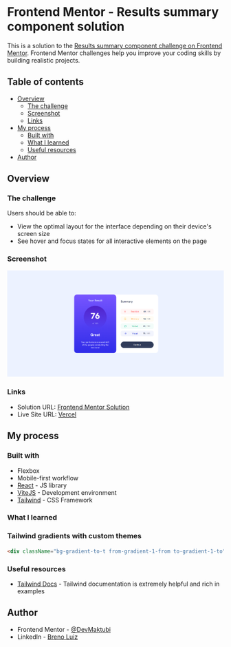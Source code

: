 # Frontend Mentor - Results summary component solution

This is a solution to the [Results summary component challenge on Frontend Mentor](https://www.frontendmentor.io/challenges/results-summary-component-CE_K6s0maV). Frontend Mentor challenges help you improve your coding skills by building realistic projects.

## Table of contents

- [Overview](#overview)
  - [The challenge](#the-challenge)
  - [Screenshot](#screenshot)
  - [Links](#links)
- [My process](#my-process)
  - [Built with](#built-with)
  - [What I learned](#what-i-learned)
  - [Useful resources](#useful-resources)
- [Author](#author)

## Overview

### The challenge

Users should be able to:

- View the optimal layout for the interface depending on their device's screen size
- See hover and focus states for all interactive elements on the page

### Screenshot

![](./final.png)

### Links

- Solution URL: [Frontend Mentor Solution](https://www.frontendmentor.io/solutions/responsive-summary-component-using-tailwind-and-flexbox-BRc3pk_W06)
- Live Site URL: [Vercel](https://fm-summary.vercel.app/)

## My process

### Built with

- Flexbox
- Mobile-first workflow
- [React](https://reactjs.org/) - JS library
- [ViteJS](https://vitejs.dev/) - Development environment
- [Tailwind](https://tailwindcss.com/) - CSS Framework

### What I learned

### Tailwind gradients with custom themes

```html
<div className="bg-gradient-to-t from-gradient-1-from to-gradient-1-to"></div>
```

### Useful resources

- [Tailwind Docs](https://tailwindcss.com/docs) - Tailwind documentation is extremely helpful and rich in examples

## Author

- Frontend Mentor - [@DevMaktubi](https://www.frontendmentor.io/profile/DevMaktubi)
- LinkedIn - [Breno Luiz](https://www.linkedin.com/in/breno-luiz)

